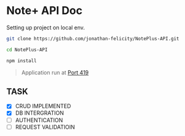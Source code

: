 # Note+ API Doc
Setting up project on local env.

```bash
git clone https://github.com/jonathan-felicity/NotePlus-API.git

cd NotePlus-API

npm install 

```

> Application run at [Port 419](http://localhost:419/)


## TASK
* [x] CRUD IMPLEMENTED
* [X] DB INTERGRATION
* [ ] AUTHENTICATION
* [ ] REQUEST VALIDATIOIN